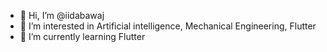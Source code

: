- 👋 Hi, I’m @iidabawaj
- 👀 I’m interested in Artificial intelligence, Mechanical Engineering, Flutter 
- 🌱 I’m currently learning Flutter


<!---
iidabawaj/iidabawaj is a ✨ special ✨ repository because its `README.md` (this file) appears on your GitHub profile.
You can click the Preview link to take a look at your changes.
--->
